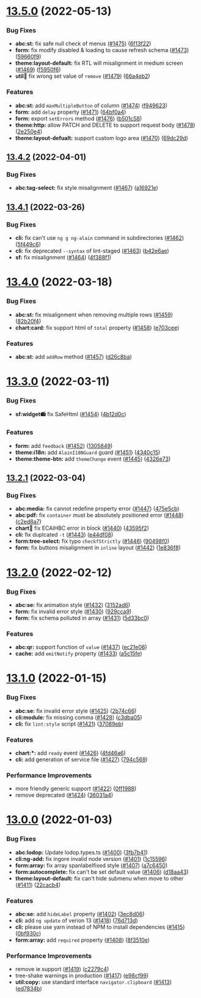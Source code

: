 # [13.5.0](https://github.com/ng-alain/delon/compare/13.4.2...13.5.0) (2022-05-13)


### Bug Fixes

* **abc:st:** fix safe null check of menus ([#1475](https://github.com/ng-alain/delon/issues/1475)) ([6f13f22](https://github.com/ng-alain/delon/commit/6f13f2287a26387e5f0ad5087b56d14d0a48882d))
* **form:** fix modify disabled & loading to cause refresh schema ([#1473](https://github.com/ng-alain/delon/issues/1473)) ([59660f9](https://github.com/ng-alain/delon/commit/59660f915922b786738769d41a91d28e79b9a774))
* **theme:layout-default:** fix RTL will misalignment in medium screen ([#1469](https://github.com/ng-alain/delon/issues/1469)) ([f5950f6](https://github.com/ng-alain/delon/commit/f5950f6a968a0f9a6ccf05e9d5c7d0c5a64635d8))
* **util:cookie:** fix wrong set value of `remove` ([#1479](https://github.com/ng-alain/delon/issues/1479)) ([66a4eb2](https://github.com/ng-alain/delon/commit/66a4eb257b33bab26082172f874ab227768a0ed7))


### Features

* **abc:st:** add `maxMultipleButton` of column ([#1474](https://github.com/ng-alain/delon/issues/1474)) ([f949623](https://github.com/ng-alain/delon/commit/f94962339cc32c2cae57a53cdbee7f7939e2a69b))
* **form:** add `delay` property ([#1471](https://github.com/ng-alain/delon/issues/1471)) ([64bf0a4](https://github.com/ng-alain/delon/commit/64bf0a4f8b8ac7b5f1bac5ce608ff6d2aa4f2f67))
* **form:** export `setErrors` method ([#1476](https://github.com/ng-alain/delon/issues/1476)) ([b501c58](https://github.com/ng-alain/delon/commit/b501c5840eb555d08367d04caec192be74dc14fc))
* **theme:http:** allow PATCH and DELETE to support request body ([#1478](https://github.com/ng-alain/delon/issues/1478)) ([2e250e4](https://github.com/ng-alain/delon/commit/2e250e4c6a50d2c522c26062eef5c7073e01d44d))
* **theme:layout-defualt:** support custom logo area ([#1470](https://github.com/ng-alain/delon/issues/1470)) ([69dc29d](https://github.com/ng-alain/delon/commit/69dc29d20ea11e92e17edf07ae2321674841b114))



## [13.4.2](https://github.com/ng-alain/delon/compare/13.4.1...13.4.2) (2022-04-01)


### Bug Fixes

* **abc:tag-select:** fix style misalignment ([#1467](https://github.com/ng-alain/delon/issues/1467)) ([a16921e](https://github.com/ng-alain/delon/commit/a16921ed3923d29103c2b37f61a9db11fe293acc))



## [13.4.1](https://github.com/ng-alain/delon/compare/13.4.0...13.4.1) (2022-03-26)


### Bug Fixes

* **cli:** fix can't use `ng g ng-alain` command in subdirectories ([#1462](https://github.com/ng-alain/delon/issues/1462)) ([5f449c6](https://github.com/ng-alain/delon/commit/5f449c6b381822c01cddf5ff0b7eaa82ec042f1b))
* **cli:** fix deprecated `--syntax` of lint-staged ([#1463](https://github.com/ng-alain/delon/issues/1463)) ([b42e6ae](https://github.com/ng-alain/delon/commit/b42e6aeed08934d42e4c11e329500c2219d0871a))
* **sf:** fix misalignment ([#1464](https://github.com/ng-alain/delon/issues/1464)) ([4f388f1](https://github.com/ng-alain/delon/commit/4f388f150a0481510dbe41473cc31fdf4ae76469))



# [13.4.0](https://github.com/ng-alain/delon/compare/13.3.0...13.4.0) (2022-03-18)


### Bug Fixes

* **abc:st:** fix misalignment when removing multiple rows ([#1459](https://github.com/ng-alain/delon/issues/1459)) ([82b20f4](https://github.com/ng-alain/delon/commit/82b20f43ffaf797a9a5d714d28dac6fb4989d4d5))
* **chart:card:** fix support html of `total` property ([#1458](https://github.com/ng-alain/delon/issues/1458)) ([e703cee](https://github.com/ng-alain/delon/commit/e703ceea8966816910a76eb74244b62a9122dff2))


### Features

* **abc:st:** add `addRow` method ([#1457](https://github.com/ng-alain/delon/issues/1457)) ([d26c8ba](https://github.com/ng-alain/delon/commit/d26c8ba8f31bed9f42b3ec66790600e9e4f67342))



# [13.3.0](https://github.com/ng-alain/delon/compare/13.2.1...13.3.0) (2022-03-11)


### Bug Fixes

* **sf:widget:radio:** fix SafeHtml ([#1454](https://github.com/ng-alain/delon/issues/1454)) ([4b12d0c](https://github.com/ng-alain/delon/commit/4b12d0cb10fabd97cd82f719eb527947ca16b236))


### Features

* **form:** add `feedback` ([#1452](https://github.com/ng-alain/delon/issues/1452)) ([1305849](https://github.com/ng-alain/delon/commit/1305849545316ac6ea7b117245f58d1caa2ca155))
* **theme:i18n:** add `AlainI18NGuard` guard ([#1451](https://github.com/ng-alain/delon/issues/1451)) ([4340c15](https://github.com/ng-alain/delon/commit/4340c151682d63460b9c8a872194370b72113b13))
* **theme:theme-btn:** add `themeChange` event ([#1445](https://github.com/ng-alain/delon/issues/1445)) ([4326e73](https://github.com/ng-alain/delon/commit/4326e73df0c275ad334ba9516142506100bf1223))



## [13.2.1](https://github.com/ng-alain/delon/compare/13.2.0...13.2.1) (2022-03-04)


### Bug Fixes

* **abc:media:** fix cannot redefine property error ([#1447](https://github.com/ng-alain/delon/issues/1447)) ([475e5cb](https://github.com/ng-alain/delon/commit/475e5cb639dee52952eacde9c5c70677167e50e6))
* **abc:pdf:** fix `container` must be absolutely positioned error ([#1448](https://github.com/ng-alain/delon/issues/1448)) ([c2ed8a7](https://github.com/ng-alain/delon/commit/c2ed8a7e8cdbc976561cbd30eb5b54d1fae975be))
* **chart:pie:** fix ECAIHBC error in block ([#1440](https://github.com/ng-alain/delon/issues/1440)) ([43595f2](https://github.com/ng-alain/delon/commit/43595f21c82618f5de284397bd736522f4b928f4))
* **cli:** fix duplcated `-t` ([#1443](https://github.com/ng-alain/delon/issues/1443)) ([e44df08](https://github.com/ng-alain/delon/commit/e44df0855d923e57a5dfef511aac1540663f5d8d))
* **form:tree-select:** fix typo `checkfStrictly` ([#1446](https://github.com/ng-alain/delon/issues/1446)) ([90498f0](https://github.com/ng-alain/delon/commit/90498f06c52e9e8f94f2e61d05b28977889db687))
* **form:** fix buttons misalignment in `inline` layout ([#1442](https://github.com/ng-alain/delon/issues/1442)) ([1e836f8](https://github.com/ng-alain/delon/commit/1e836f8b93dd6925245d018e85f52c0b8da6a659))



# [13.2.0](https://github.com/ng-alain/delon/compare/13.1.0...13.2.0) (2022-02-12)


### Bug Fixes

* **abc:se:** fix animation style ([#1432](https://github.com/ng-alain/delon/issues/1432)) ([3152ad6](https://github.com/ng-alain/delon/commit/3152ad677a358f4688b15d208ec580975855e77c))
* **form:** fix invalid error style ([#1430](https://github.com/ng-alain/delon/issues/1430)) ([929cca9](https://github.com/ng-alain/delon/commit/929cca98b8d48d789928145e65ac19dd657518e0))
* **form:** fix schema polluted in array ([#1431](https://github.com/ng-alain/delon/issues/1431)) ([5d33bc0](https://github.com/ng-alain/delon/commit/5d33bc0b0357c319b91a756f52d9332b82f1bc6a))


### Features

* **abc:qr:** support function of `value` ([#1437](https://github.com/ng-alain/delon/issues/1437)) ([ec21e06](https://github.com/ng-alain/delon/commit/ec21e064e0d02e9f32ce5c8d38fd0929cb531577))
* **cache:** add `emitNotify` property ([#1433](https://github.com/ng-alain/delon/issues/1433)) ([a5c15fe](https://github.com/ng-alain/delon/commit/a5c15fe5389c14fed0c5181fc6126c3be28e05d8))



# [13.1.0](https://github.com/ng-alain/delon/compare/13.0.0...13.1.0) (2022-01-15)


### Bug Fixes

* **abc:se:** fix invalid error style ([#1425](https://github.com/ng-alain/delon/issues/1425)) ([2b74c66](https://github.com/ng-alain/delon/commit/2b74c6662bd8e56f2d185064ccfef8a6fef27f60))
* **cli:module:** fix missing comma ([#1428](https://github.com/ng-alain/delon/issues/1428)) ([c3dba05](https://github.com/ng-alain/delon/commit/c3dba05ca33a16f321098e46b5d88aea5ef3b98d))
* **cli:** fix `lint:style` script ([#1421](https://github.com/ng-alain/delon/issues/1421)) ([37089eb](https://github.com/ng-alain/delon/commit/37089ebef07e0e74593fa78cb3e4bb361ea1a0cc))


### Features

* **chart:*:** add `ready` event ([#1426](https://github.com/ng-alain/delon/issues/1426)) ([4fd46a6](https://github.com/ng-alain/delon/commit/4fd46a65afc410188bdfd35d1207e2734ff17c44))
* **cli:** add generation of service file ([#1427](https://github.com/ng-alain/delon/issues/1427)) ([794c569](https://github.com/ng-alain/delon/commit/794c569ea1dcdeec5eaadca643866bdea2c2b2d8))


### Performance Improvements

* more friendly generic support ([#1422](https://github.com/ng-alain/delon/issues/1422)) ([0ff1988](https://github.com/ng-alain/delon/commit/0ff1988c24e3dfa766b9f3b0d33c185ded6c95e0))
* remove deprecated ([#1424](https://github.com/ng-alain/delon/issues/1424)) ([36031a4](https://github.com/ng-alain/delon/commit/36031a4d133e495276693109fd8e014210bd75f7))



# [13.0.0](https://github.com/ng-alain/delon/compare/12.4.2...13.0.0) (2022-01-03)


### Bug Fixes

* **abc:lodop:** Update lodop.types.ts ([#1400](https://github.com/ng-alain/delon/issues/1400)) ([3fb7b41](https://github.com/ng-alain/delon/commit/3fb7b41859a3eb6a3c987cfa8141b9d5c90ee86e))
* **cli:ng-add:** fix ingore invalid node version ([#1401](https://github.com/ng-alain/delon/issues/1401)) ([1c15596](https://github.com/ng-alain/delon/commit/1c1559606595fdd3630a8e1cb664c7bef7e3263f))
* **form:array:** fix array spanlabelfixed style ([#1407](https://github.com/ng-alain/delon/issues/1407)) ([a7c6450](https://github.com/ng-alain/delon/commit/a7c64508dba9d50efaa77a589e8e8beb75ad8f43))
* **form:autocomplete:** fix can't be set default value ([#1406](https://github.com/ng-alain/delon/issues/1406)) ([d18aa43](https://github.com/ng-alain/delon/commit/d18aa43e85772eb7231bb5970f5c9716abde7c4d))
* **theme:layout-default:** fix can't hide submenu when move to other ([#1411](https://github.com/ng-alain/delon/issues/1411)) ([22cacb4](https://github.com/ng-alain/delon/commit/22cacb4eb3d9cc18e67c3953aff81537193f2cbc))


### Features

* **abc:se:** add `hideLabel` property ([#1402](https://github.com/ng-alain/delon/issues/1402)) ([3ec8d06](https://github.com/ng-alain/delon/commit/3ec8d0675261d04cfbf61f14c51cff99cee1734f))
* **cli:** add `ng update` of verion 13 ([#1418](https://github.com/ng-alain/delon/issues/1418)) ([76d713d](https://github.com/ng-alain/delon/commit/76d713d12bc0796976cf569d287c2200addf1f1b))
* **cli:** please use yarn instead of NPM to install dependencies ([#1415](https://github.com/ng-alain/delon/issues/1415)) ([0bf930c](https://github.com/ng-alain/delon/commit/0bf930ca48a2ee230fb5ed708bd19f9adc72a37c))
* **form:array:** add `required` property ([#1408](https://github.com/ng-alain/delon/issues/1408)) ([8f3510e](https://github.com/ng-alain/delon/commit/8f3510e22331fab8a65ab0d7a0217dcf52d329ff))


### Performance Improvements

* remove ie support ([#1419](https://github.com/ng-alain/delon/issues/1419)) ([c2279c4](https://github.com/ng-alain/delon/commit/c2279c47449360576609b3da47b47ff2b2449e94))
* tree-shake warnings in production ([#1417](https://github.com/ng-alain/delon/issues/1417)) ([e98cf99](https://github.com/ng-alain/delon/commit/e98cf9939865a4b04b1626d9bfcd76b41e16c8f1))
* **util:copy:** use standard interface `navigator.clipboard` ([#1413](https://github.com/ng-alain/delon/issues/1413)) ([ed7834b](https://github.com/ng-alain/delon/commit/ed7834b9730f350d3fbe6498aea6d54c43d44436))



